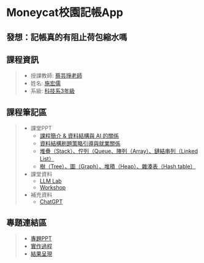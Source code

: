 # Moneycat校園記帳App
## 發想：記帳真的有阻止荷包縮水嗎

## 課程資訊
>* 授課教師: [蔡芸琤老師](https://github.com/pecu?tab=repositories)
>* 姓名: [施宏儒](https://shihjonathan0302.github.io/Web/web1/)
>* 系級: [科技系3年級](https://www.tahrd.ntnu.edu.tw)
## 課程筆記區
>* 課堂PPT
>    + [課程簡介 & 資料結構與 AI 的關係](https://docs.google.com/presentation/d/e/2PACX1vS_11f3KIeNeqmInAKfHaDzOTxK_ff05aI3H3hanLX1qI6Z8iHhbOfqEUgl3Gzx3s1pYtjIZcdzECSP/pub) 
>    + [資料結構刷題策略引導與就業關係](https://docs.google.com/presentation/d/1wX0zNiCGibklyF9yY145saurS7IyRvZY9_JwT1LnBas/edit#slide=id.p)
>    + [堆疊（Stack）、佇列（Queue、陣列（Array）、鏈結串列（Linked List）](https://docs.google.com/presentation/d/1E356joF2_dOmema7ki1Fh5rJ2l87XD-QU7xwpk_cbTY/edit#slide=id.p)
>    + [樹（Tree）、圖（Graph）、堆積（Heap）、雜湊表（Hash table）](https://docs.google.com/presentation/d/1vwAhugIA8sGYY335p7dOT2ksgsXzp9ofk44BS7vOpy4/edit#slide=id.p) 
>* 課堂資料
>    + [LLM Lab](https://hackmd.io/@kennyliou/BytaGsk7T)
>    + [Workshop](https://hackmd.io/@yillkid/H1gWjpwR6/https%3A%2F%2Fhackmd.io%2F%40yillkid%2FS1z501O0T) 
>* 補充資料
>    + [ChatGPT](https://chatgpt.com/c/0ade07a1-6fbd-4062-afde-96518cf8d816)
## 專題連結區
>*   [專題PPT](https://www.canva.com/design/DAGDJFIcl9M/b9Ud5U-D2KIy8vhAlNLvzQ/edit?utm_content=DAGDJFIcl9M&utm_campaign=designshare&utm_medium=link2&utm_source=sharebutton)
>*   [實作過程](https://colab.research.google.com/drive/1PGRkGe_Pj9mGePHu_de3hOsz_6pHqKYb#scrollTo=N7N3q47heZ24)
>*   [結果呈現](https://docs.google.com/spreadsheets/d/16NhAOWn_yq4i3WssKDXiHmqfN6mCyzqN6O7jFXVFqeQ/edit#gid=0) 
